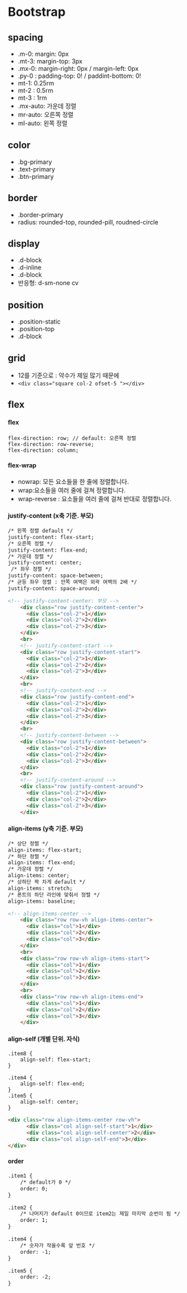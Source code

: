 # Bootstrap



## spacing

- .m-0: margin: 0px
- .mt-3: margin-top: 3px
- .mx-0: margin-right: 0px / margin-left: 0px
- .py-0 : padding-top: 0!  /  paddint-bottom: 0!
- mt-1: 0.25rm
- mt-2 : 0.5rm
- mt-3 : 1rm
- .mx-auto: 가운데 정렬
- mr-auto: 오른쪽 정렬
- ml-auto: 왼쪽 정렬



## color

- .bg-primary
- .text-primary
- .btn-primary



## border

- .border-primary
- radius: rounded-top, rounded-pill, roudned-circle



## display

- .d-block
- .d-inline
- .d-block
- 반응형:  d-sm-none cv



## position

- .position-static
- .position-top
- .d-block



## grid

- 12를 기준으로 : 약수가 제일 많기 때문에
- `<div class="square col-2 ofset-5 "></div>`



## flex

#### flex

``` 
flex-direction: row; // default: 오른쪽 정렬
flex-direction: row-reverse;
flex-direction: column;
```



#### flex-wrap

- nowrap: 모든 요소들을 한 줄에 정렬합니다.
- wrap:요소들을 여러 줄에 걸쳐 정렬합니다.
- wrap-reverse : 요소들을 여러 줄에 걸쳐 반대로 정렬합니다.



#### justify-content (x축 기준. 부모)

```html
/* 왼쪽 정렬 default */
justify-content: flex-start;
/* 오른쪽 정렬 */
justify-content: flex-end;
/* 가운데 정렬 */
justify-content: center;
 /* 좌우 정렬 */
justify-content: space-between;
/* 균등 좌우 정렬 : 안쪽 여백은 외곽 여백의 2배 */
justify-content: space-around;
```



```html
<!-- justify-content-center: 부모 -->
    <div class="row justify-content-center">
      <div class="col-2">1</div>
      <div class="col-2">2</div>
      <div class="col-2">3</div>
    </div>
    <br>
    <!-- justify-content-start -->
    <div class="row justify-content-start">
      <div class="col-2">1</div>
      <div class="col-2">2</div>
      <div class="col-2">3</div>
    </div>
    <br>
    <!-- justify-content-end -->
    <div class="row justify-content-end">
      <div class="col-2">1</div>
      <div class="col-2">2</div>
      <div class="col-2">3</div>
    </div>
    <br>
    <!-- justify-content-between -->
    <div class="row justify-content-between">
      <div class="col-2">1</div>
      <div class="col-2">2</div>
      <div class="col-2">3</div>
    </div>
    <br>
    <!-- justify-content-around -->
    <div class="row justify-content-around">
      <div class="col-2">1</div>
      <div class="col-2">2</div>
      <div class="col-2">3</div>
    </div>
```



#### align-items (y축 기준. 부모)

```html
/* 상단 정렬 */
align-items: flex-start;
/* 하단 정렬 */
align-items: flex-end;
/* 가운데 정렬 */
align-items: center;
/* 상하단 꽉 차게 default */
align-items: stretch;
/* 폰트의 하단 라인에 맞춰서 정렬 */
align-items: baseline;
```

```html
<!-- align-items-center -->
    <div class="row row-vh align-items-center">
      <div class="col">1</div>
      <div class="col">2</div>
      <div class="col">3</div>
    </div>
    <br>
    <div class="row row-vh align-items-start">
      <div class="col">1</div>
      <div class="col">2</div>
      <div class="col">3</div>
    </div>
    <br>
    <div class="row row-vh align-items-end">
      <div class="col">1</div>
      <div class="col">2</div>
      <div class="col">3</div>
    </div>
```





#### align-self (개별 단위. 자식)

```
.item8 {
	align-self: flex-start;           
}

.item4 {
	align-self: flex-end;    
}
.item5 {
	align-self: center;
}

```

```html
<div class="row align-items-center row-vh">
      <div class="col align-self-start">1</div>
      <div class="col align-self-center">2</div>
      <div class="col align-self-end">3</div>
</div>
```





#### order 

```html
.item1 {
    /* default가 0 */
    order: 0;
}

.item2 {
	/* 나머지가 default 0이므로 item2는 제일 마지막 순번이 됨 */
    order: 1;
}

.item4 {
	/* 숫자가 작을수록 앞 번호 */
    order: -1;
}

.item5 {
    order: -2;
}
```

